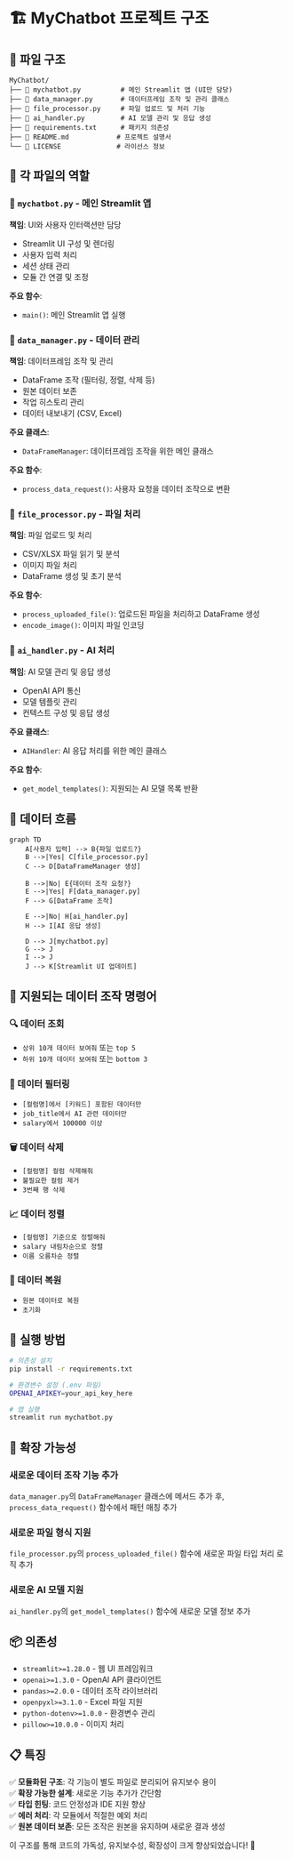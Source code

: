 # 🏗️ MyChatbot 프로젝트 구조

## 📁 파일 구조

```
MyChatbot/
├── 📄 mychatbot.py          # 메인 Streamlit 앱 (UI만 담당)
├── 📄 data_manager.py       # 데이터프레임 조작 및 관리 클래스
├── 📄 file_processor.py     # 파일 업로드 및 처리 기능
├── 📄 ai_handler.py         # AI 모델 관리 및 응답 생성
├── 📄 requirements.txt      # 패키지 의존성
├── 📄 README.md            # 프로젝트 설명서
└── 📄 LICENSE              # 라이선스 정보
```

## 🎯 각 파일의 역할

### 📄 `mychatbot.py` - 메인 Streamlit 앱
**책임**: UI와 사용자 인터랙션만 담당
- Streamlit UI 구성 및 렌더링
- 사용자 입력 처리
- 세션 상태 관리
- 모듈 간 연결 및 조정

**주요 함수**:
- `main()`: 메인 Streamlit 앱 실행

### 📄 `data_manager.py` - 데이터 관리
**책임**: 데이터프레임 조작 및 관리
- DataFrame 조작 (필터링, 정렬, 삭제 등)
- 원본 데이터 보존
- 작업 히스토리 관리
- 데이터 내보내기 (CSV, Excel)

**주요 클래스**:
- `DataFrameManager`: 데이터프레임 조작을 위한 메인 클래스

**주요 함수**:
- `process_data_request()`: 사용자 요청을 데이터 조작으로 변환

### 📄 `file_processor.py` - 파일 처리
**책임**: 파일 업로드 및 처리
- CSV/XLSX 파일 읽기 및 분석
- 이미지 파일 처리
- DataFrame 생성 및 초기 분석

**주요 함수**:
- `process_uploaded_file()`: 업로드된 파일을 처리하고 DataFrame 생성
- `encode_image()`: 이미지 파일 인코딩

### 📄 `ai_handler.py` - AI 처리
**책임**: AI 모델 관리 및 응답 생성
- OpenAI API 통신
- 모델 템플릿 관리
- 컨텍스트 구성 및 응답 생성

**주요 클래스**:
- `AIHandler`: AI 응답 처리를 위한 메인 클래스

**주요 함수**:
- `get_model_templates()`: 지원되는 AI 모델 목록 반환

## 🔄 데이터 흐름

```mermaid
graph TD
    A[사용자 입력] --> B{파일 업로드?}
    B -->|Yes| C[file_processor.py]
    C --> D[DataFrameManager 생성]
    
    B -->|No| E{데이터 조작 요청?}
    E -->|Yes| F[data_manager.py]
    F --> G[DataFrame 조작]
    
    E -->|No| H[ai_handler.py]
    H --> I[AI 응답 생성]
    
    D --> J[mychatbot.py]
    G --> J
    I --> J
    J --> K[Streamlit UI 업데이트]
```

## 💬 지원되는 데이터 조작 명령어

### 🔍 데이터 조회
- `상위 10개 데이터 보여줘` 또는 `top 5`
- `하위 10개 데이터 보여줘` 또는 `bottom 3`

### 🎯 데이터 필터링
- `[컬럼명]에서 [키워드] 포함된 데이터만`
- `job_title에서 AI 관련 데이터만`
- `salary에서 100000 이상`

### 🗑️ 데이터 삭제
- `[컬럼명] 컬럼 삭제해줘`
- `불필요한 컬럼 제거`
- `3번째 행 삭제`

### 📈 데이터 정렬
- `[컬럼명] 기준으로 정렬해줘`
- `salary 내림차순으로 정렬`
- `이름 오름차순 정렬`

### 🔄 데이터 복원
- `원본 데이터로 복원`
- `초기화`

## 🚀 실행 방법

```bash
# 의존성 설치
pip install -r requirements.txt

# 환경변수 설정 (.env 파일)
OPENAI_APIKEY=your_api_key_here

# 앱 실행
streamlit run mychatbot.py
```

## 🔧 확장 가능성

### 새로운 데이터 조작 기능 추가
`data_manager.py`의 `DataFrameManager` 클래스에 메서드 추가 후, `process_data_request()` 함수에서 패턴 매칭 추가

### 새로운 파일 형식 지원
`file_processor.py`의 `process_uploaded_file()` 함수에 새로운 파일 타입 처리 로직 추가

### 새로운 AI 모델 지원
`ai_handler.py`의 `get_model_templates()` 함수에 새로운 모델 정보 추가

## 📦 의존성

- `streamlit>=1.28.0` - 웹 UI 프레임워크
- `openai>=1.3.0` - OpenAI API 클라이언트
- `pandas>=2.0.0` - 데이터 조작 라이브러리
- `openpyxl>=3.1.0` - Excel 파일 지원
- `python-dotenv>=1.0.0` - 환경변수 관리
- `pillow>=10.0.0` - 이미지 처리

## 📋 특징

✅ **모듈화된 구조**: 각 기능이 별도 파일로 분리되어 유지보수 용이  
✅ **확장 가능한 설계**: 새로운 기능 추가가 간단함  
✅ **타입 힌팅**: 코드 안정성과 IDE 지원 향상  
✅ **에러 처리**: 각 모듈에서 적절한 예외 처리  
✅ **원본 데이터 보존**: 모든 조작은 원본을 유지하며 새로운 결과 생성  

이 구조를 통해 코드의 가독성, 유지보수성, 확장성이 크게 향상되었습니다! 🎉 